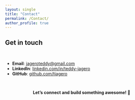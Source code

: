 ```yaml
---
layout: single
title: "Contact"
permalink: /Contact/
author_profile: true
---
```


## Get in touch

<br/>

- <i class="fas fa-envelope"></i> **Email**: [jageroteddy@gmail.com](mailto:jageroteddy@gmail.com)  
- <i class="fab fa-linkedin"></i> **LinkedIn**: [linkedin.com/in/teddy-jagero](https://linkedin.com/in/teddy-jagero)  
- <i class="fab fa-github"></i> **GitHub**: [github.com/tjagero](https://github.com/tjagero)

<br/>

<p align="center">
  <b>Let’s connect and build something awesome! 🚀</b>
</p>
